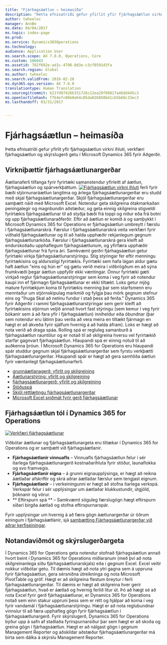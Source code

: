 ```yaml
---
title: "Fjárhagsáætlun – heimasíða"
description: "Þetta efnisatriði gefur yfirlit yfir fjárhagsáætlun virkni íhluti, verkfæri fjárhagsáætlun og skýrslugerð getu í Microsoft Dynamics 365 fyrir Aðgerðir."
author: twheeloc
manager: AnnBe
ms.date: 04/04/2017
ms.topic: index-page
ms.prod: 
ms.service: Dynamics365Operations
ms.technology: 
audience: Application User
ms.search.scope: AX 7.0.0, Operations, Core
ms.custom: 106043
ms.assetid: 702f692e-ad1c-4798-8d3e-c3cf8591d3fa
ms.search.region: Global
ms.author: twheeloc
ms.search.validFrom: 2016-02-28
ms.dyn365.ops.version: AX 7.0.0
translationtype: Human Translation
ms.sourcegitcommit: b21fd97426b331726c12ea29f89817a46dd445c3
ms.openlocfilehash: f7b4efc06b8e64c05da026850b41cb5b68c33ec3
ms.lasthandoff: 03/31/2017


---
```


# <a name="budgeting-home-page"></a>Fjárhagsáætlun – heimasíða

Þetta efnisatriði gefur yfirlit yfir fjárhagsáætlun virkni íhluti, verkfæri fjárhagsáætlun og skýrslugerð getu í Microsoft Dynamics 365 fyrir Aðgerðir.

<a name="components-of-budgeting-functionality"></a>Virkniþættir fjárhagsáætlunargerðar
-------------------------------------

Áætlanaferli tilfanga fyrir fyrirtæki samanstendur yfirleitt af áætlun, fjárhagsáætlun og spárverkþáttum.
[![Fjárhagsáætlun virkni íhluti](./media/budgeting-functionality-components.jpg)](./media/budgeting-functionality-components.jpg) ferli fyrir bæði stjórnunaráætlun langtíma og árlega fjárhagsáætlunargerðar eru studd með skjal fjárhagsáætlunargerðar. Skjöl fjárhagsáætlunargerðar eru samþætt náið með Microsoft Excel. Notendur geta skilgreina ótakmarkaðan peningalegir og magnbundin aðstæður, og geta einnig skilgreina stigveldi fyrirtækis fjárhagsáætlunar til að styðja bæði frá toppi og niður eða frá botni og upp fjárhagsáætlunaraðferðir. Eftir að áætlun er komið á og samþykkt í Microsoft Dynamics 365 for Operations er fjárhagsáætlun umbreytt í færslu í fjárhagsáætlunarskrá. Færslur í fjárhagsáætlunarskrá veita verkfæri fyrir viðhald fjárhagsáætlunar og til að halda upphæðir rekjanlegum gegnum fjárhagsáætlunarkóða. Færslur í fjárhagsáætlunarskrá gera kleift að endurskoðaðu upphaflegum fjárhagsáætlunum, og yfirfæra upphæðir fjárhagsáætlunar frá fyrra ári. Samkvæmt gerðri fjárhagsáætlun getur fyrirtæki virkja fjárhagsáætlunarstýringu. Stig stýringar fer eftir menningu fyrirtækisins og aldursstigi fyrirtækis. Fyrirtæki sem hafa lágan aldur gætu haft áætlun "eins og hún er" og gætu verið meira í viðbrögðum en að sýna frumkvæði þegar áætlun uppfyllir ekki væntingar. Önnur fyrirtæki gæti virkjað reglur fjárhagsáætlunarstýringar sem koma í veg fyrir að notendur kaupi inn ef fjármagn fjárhagsáætlunar er ekki tiltækt. Loks getur mjög mature fyrirtækjum koma til fyrirtækis menning þar sem starfsmenn eru menntaður um stjórnskipulag markmið og fylgja þau mörk gegnum stefnur eins og "Íhuga Skal að netinu fundur í stað þess að ferða." Dynamics 365 fyrir Aðgerðir í rammi fjárhagsáætlunarstýringar sem gerir kleift að fyrirtækisins stjórnun veljið annað hvort fast stýringu (sem kemur í veg fyrir bókanir sem á að fara yfir í fjárhagsáætlun) inniheldur eða óbundnar (þar sem notendur eru látinn þau verða að vera meira en tiltækt fjármagn en hægt er að ákveða fyrir sjálfum hvernig á að halda áfram). Loks er hægt að nota verið að draga spáa. Rolling spá er regluleg samanburð á fjárhagsáætlun rauntölur og er notað til að skilgreina hversu vel fyrirtækið starfar gagnvart fjárhagsáætlun. Hlaupandi spá er einnig notuð til að auðkenna þróun. Í Microsoft Dynamics 365 for Operations eru hlaupandi spár studdur gegnum skjal fjárhagsáætlunargerðar sem fyrstu verkþætti fjárhagsáætlunargerðar. Hlaupandi spár er hægt að gera samhliða áætlun fyrir væntanlegt fjárhagsáætlunarferli.

-   [grunnáætlanagerð: yfirlit og skilgreining](basic-budgeting-overview-configuration.md)
-   [Áætlunarstýring: yfirlit og skilgreining](budget-control-overview-configuration.md)
-   [fjárhagsáætlunargerð: yfirlit og skilgreining](budget-planning-overview-configuration.md)
-   [Stöðuspá](position-forecasting.md)
-   [Skjöl réttlætingu fjárhagsáætlunargerðar](budget-planning-justification-docs.md)
-   [Microsoft Excel sniðmát fyrir gerð fjárhagsáætlunar](budget-planning-excel-templates.md)

## <a name="budgeting-tools-in-dynamics-365-for-operations"></a>Fjárhagsáætlun tól í Dynamics 365 for Operations
[![Verkfæri fjárhagsáætlunar](./media/budgeting-tools.jpg)](./media/budgeting-tools.jpg) 

Viðbótar áætlunar og fjárhagsáætlunargeta eru tiltækar í Dynamics 365 for Operations og er samþætt við fjárhagsáætlanir.

-   **Fjárhagsáætlanir vinnuafls** – Vinnuafls fjárhagsáætlun felur í sér ítarlega fjárhagsáætlunargerð kostnaðaríhluta fyrir stöður, launaflokka og svo framvegis.
-   **Fjárhagsáætlanir eigna** – á grunni eignaupplýsinga, er hægt að reikna áætlaðar afskriftir og skrá aðrar áætlaðar færslur sem tengjast eignum.
-   **Fjárhagsáætlanir** – í verkeiningunni er hægt að stofna ítarlega verkspá. Verkspár felur í sér upplýsingar um áætlaðar klukkustundir, útgjöld, þóknanir og vörur.
-   ** Eftirspurn spá ** – Samkvæmt söguleg færslugögn hægt eftirspurn síðari birgða áætlað og stofna eftirspurnarspár.

Fyrir upplýsingar um hvernig á að færa gögn áætlunargerðar úr öðrum einingum í fjárhagsáætlanir, sjá [samþætting Fjárhagsáætlunargerðar við aðrar kerfiseiningar](budget-planning-integration-other-modules.md).

## <a name="user-interface-and-reporting-capabilities"></a>Notandaviðmót og skýrslugerðargeta
Í Dynamics 365 for Operations geta notendur stofnað fjárhagsáætlun annað hvort beint í Dynamics 365 for Operations miðlaranum (með því að nota skilgreinanlega síðu fjárhagsáætlunarskjals) eða í gegnum Excel. Excel veitir nokkur viðbótar getu. Til dæmis hægt að nota ytri gagna sem á uppruna fyrir fjárhagsáætlun, gera sérsniðna útreikninga og nota Microsoft PivotTable og gröf. Hægt er að skilgreina flestum breytur í ferli fjárhagsáætlunargerðar. Til dæmis er hægt að skilgreina hver gerir fjárhagsáætlun, hvað er áætlað og hvernig ferlið lítur út. Þó að hægt sé að nota Excel fyrir gerð fjárhagsáætlunar, er Dynamics 365 for Operations notað sem einn stakur uppruni þess sem er rétt og hjálpar að koma í veg fyrir vandamál í fjárhagsáætlunarstýringu. Hægt er að nota reglubundnar vinnslur til að færa upphafleg gögn fyrir fjárhagsáætlun í fjárhagsáætlunargerð. Fyrir skýrslugerð, Dynamics 365 for Operations býður upp á safn af staðlaða fyrirspurnarsíður þar sem hægt er að skoða og greina gögn í fjárhagsáætlun. Hægt er að nálgast gögn í gegnum Management Reporter og aðskildar aðstæður fjárhagsáætlunargerðar má birta sem dálka á skýrslu Management Reporter.





